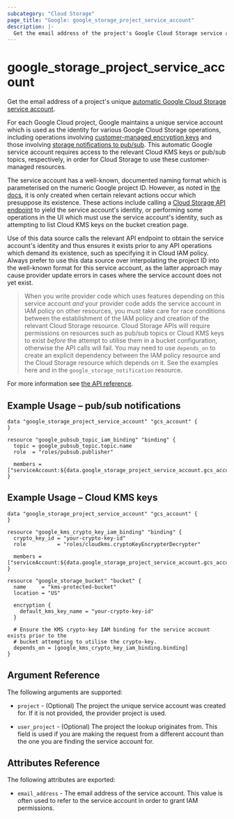 ```yaml
---
subcategory: "Cloud Storage"
page_title: "Google: google_storage_project_service_account"
description: |-
  Get the email address of the project's Google Cloud Storage service account
---
```


# google\_storage\_project\_service\_account

Get the email address of a project's unique [automatic Google Cloud Storage service account](https://cloud.google.com/storage/docs/projects#service-accounts).

For each Google Cloud project, Google maintains a unique service account which
is used as the identity for various Google Cloud Storage operations, including
operations involving
[customer-managed encryption keys](https://cloud.google.com/storage/docs/encryption/customer-managed-keys)
and those involving
[storage notifications to pub/sub](https://cloud.google.com/storage/docs/gsutil/commands/notification).
This automatic Google service account requires access to the relevant Cloud KMS keys or pub/sub topics, respectively, in order for Cloud Storage to use
these customer-managed resources.

The service account has a well-known, documented naming format which is parameterised on the numeric Google project ID.
However, as noted in [the docs](https://cloud.google.com/storage/docs/projects#service-accounts), it is only created when certain relevant actions occur which
presuppose its existence.
These actions include calling a [Cloud Storage API endpoint](https://cloud.google.com/storage/docs/json_api/v1/projects/serviceAccount/get) to yield the
service account's identity, or performing some operations in the UI which must use the service account's identity, such as attempting to list Cloud KMS keys
on the bucket creation page.

Use of this data source calls the relevant API endpoint to obtain the service account's identity and thus ensures it exists prior to any API operations
which demand its existence, such as specifying it in Cloud IAM policy.
Always prefer to use this data source over interpolating the project ID into the well-known format for this service account, as the latter approach may cause
provider update errors in cases where the service account does not yet exist.

>  When you write provider code which uses features depending on this service account *and* your provider code adds the service account in IAM policy on other resources,
   you must take care for race conditions between the establishment of the IAM policy and creation of the relevant Cloud Storage resource.
   Cloud Storage APIs will require permissions on resources such as pub/sub topics or Cloud KMS keys to exist *before* the attempt to utilise them in a
   bucket configuration, otherwise the API calls will fail.
   You may need to use `depends_on` to create an explicit dependency between the IAM policy resource and the Cloud Storage resource which depends on it.
   See the examples here and in the `google_storage_notification` resource.

For more information see
[the API reference](https://cloud.google.com/storage/docs/json_api/v1/projects/serviceAccount).

## Example Usage – pub/sub notifications

```hcl
data "google_storage_project_service_account" "gcs_account" {
}

resource "google_pubsub_topic_iam_binding" "binding" {
  topic = google_pubsub_topic.topic.name
  role  = "roles/pubsub.publisher"

  members = ["serviceAccount:${data.google_storage_project_service_account.gcs_account.email_address}"]
}
```

## Example Usage – Cloud KMS keys

```hcl
data "google_storage_project_service_account" "gcs_account" {
}

resource "google_kms_crypto_key_iam_binding" "binding" {
  crypto_key_id = "your-crypto-key-id"
  role          = "roles/cloudkms.cryptoKeyEncrypterDecrypter"

  members = ["serviceAccount:${data.google_storage_project_service_account.gcs_account.email_address}"]
}

resource "google_storage_bucket" "bucket" {
  name     = "kms-protected-bucket"
  location = "US"

  encryption {
    default_kms_key_name = "your-crypto-key-id"
  }

  # Ensure the KMS crypto-key IAM binding for the service account exists prior to the
  # bucket attempting to utilise the crypto-key.
  depends_on = [google_kms_crypto_key_iam_binding.binding]
}
```

## Argument Reference

The following arguments are supported:

* `project` - (Optional) The project the unique service account was created for. If it is not provided, the provider project is used.

* `user_project` - (Optional) The project the lookup originates from. This field is used if you are making the request
from a different account than the one you are finding the service account for.

## Attributes Reference

The following attributes are exported:

* `email_address` - The email address of the service account. This value is often used to refer to the service account
in order to grant IAM permissions.
